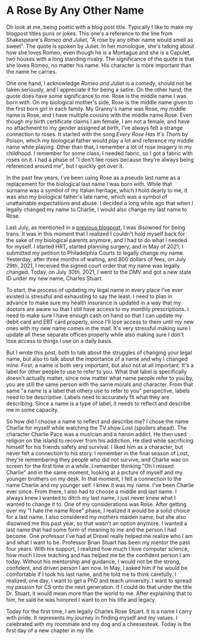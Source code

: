 # A Rose By Any Other Name

Oh look at me, being poetic with a blog post title. Typically I like to make my
blogpost titles puns or jokes. This one's a reference to the line from
Shakespeare's *Romeo and Juliet*, "A rose by any other name would smell as
sweet". The quote is spoken by Juliet. In her monologue, she's talking about how
she loves Romeo, even though he is a Montague and she is a Capulet, two houses
with a long standing rivalry. The significance of the quote is that she loves
Romeo, no matter his name. His character is more important than the name he
carries.

One one hand, I acknowledge *Romeo and Juliet* is a comedy, should not be taken
seriously, and I appreciate it for being a satire. On the other hand, the quote
does have some significance to me. Rose is the middle name I was born with. On
my biological mother's side, Rose is the middle name given to the first born
girl in each family. My Granny's name was Rose, my middle name is Rose, and I
have multiple cousins with the middle name Rose. Even though my birth
certificate claims I am female, I am not a female, and have no attachment to my
gender assigned at birth, I've always felt a strange connection to roses. It
started with the song *Every Rose Has It's Thorn* by Poison, which my biological
father would play a lot and reference my middle name while playing. Other than
that, I remember a lot of rose imagery in my childhood. I remember for some
class, I needed fabric, so I got a fabric with roses on it. I had a phase of "I
don't like roses because they're always being referenced around me", but I
quickly got over it.

In the past few years, I've been using Rose as a pseudo last name as a
replacement for the biological last name I was born with. While that surname was
a symbol of my Italian heritage, which I hold dearly to me, it was also my
biological father's late name, which was a symbol of unattainable expectations
and abuse. I decided a long while ago that when I legally changed my name to
Charlie, I would also change my last name to Rose.

Last July, as mentioned in a
[previous blogpost](blogposts/2021-07-04_oneyear.html), I was disowned for being
trans. It was in this moment that I realized I couldn't hold myself back for the
sake of my biological parents anymore, and I had to do what I needed for myself.
I started HRT, started planning surgery, and in May of 2021, I submitted my
petition to Philadelphia Courts to legally change my name. Yesterday, after
three months of waiting, and 800 dollars of fees, on July 29th, 2021, I
received the signed court order that my name was legally changed. Today, on July
30th, 2021, I went to the DMV and got a new state ID under my new name, Charles
Stuart.

To start, the process of updating my legal name in every place I've ever existed
is stressful and exhausting to say the least. I need to plan in advance to make
sure my health insurance is updated in a way that my doctors are aware so that I
still have access to my monthly prescriptions. I need to make sure I have enough
cash on hand so that I can update my debit card and EBT card properly, since
I'll lose access to them until my new ones with my new name comes in the mail.
It's very stressful making sure I update all these separate offices properly
while also making sure I don't lose access to things I use on a daily basis.

But I wrote this post, both to talk about the struggles of changing your legal
name, but also to talk about the importance of a name and why I changed mine.
First, a name is both very important, but also not at all important. It's a
label for other people to use to refer to you. What that label is specifically
doesn't actually matter, since now matter what name people refer to you by, you
are still the same person with the same morals and character. From that same
"a name is a label that others use to refer to you" perspective, labels need to
be descriptive. Labels need to accurately fit what they are describing. Since a
name is a type of label, it needs to reflect and describe me in some capacity.

So how did I choose a name to reflect and describe me? I chose the name Charlie
for myself while watching the TV show Lost (spoilers ahead). The character
Charlie Pace was a musician and a heroin addict. He then used religion on the
island to recover from his addiction. He died while sacrificing himself for his
friends safety and survival. I liked him as a character, but never felt a
connection to his story. I remember in the final season of Lost, they're
remembering they people who did not survive, and Charlie was on screen for the
first time in a while. I remember thinking "Oh I missed Charlie" and in the same
moment, looking at a picture of myself and my younger brothers on my desk. In
that moment, I felt a connection to the name Charlie and my younger self. I knew
it was my name. I've been Charlie ever since. From there, I also had to choose
a middle and last name. I always knew I wanted to ditch my last name, I just
never knew what I wanted to change it to. One of my considerations was Rose.
After getting over my "I hate the name Rose" phase, I realized it would be a
solid choice for a last name. I also considered my mothers maiden name, but she
also disowned me this past year, so that wasn't an option anymore. I wanted a
last name that had some form of meaning to me and the person I had become. One
professor I've had at Drexel really helped me realize who I am and what I want
to be. Professor Brian Stuart has been my mentor the past four years. With his
support, I realized how much I love computer science, how much I love teaching
and has helped me be the confident person I am today. Without his mentorship
and guidance, I would not be the strong, confident, and driven person I am now.
In May, I asked him if he would be comfortable if I took his last name, and he
told me to think carefully. I realized, one day, I want to get a PhD and teach
university. I want to spread my passion for CS onto the next generation. If I
could do that under the title Dr. Stuart, it would mean more than the world to
me. After explaining that to him, he said he was honored I want to on his
title and legacy.

Today for the first time, I am legally Charles Rose Stuart. It is a name I carry
with pride. It represents my journey in finding myself and my values. I
celebrated with my roommate and my dog and a cheesesteak. Today is the first day
of a new chapter in my life.
